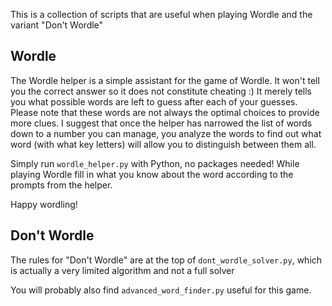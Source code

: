 This is a collection of scripts that are useful when playing Wordle and the variant "Don't Wordle"

## Wordle

The Wordle helper is a simple assistant for the game of Wordle.
It won't tell you the correct answer so it does not constitute cheating :)
It merely tells you what possible words are left to guess after each of your guesses.
Please note that these words are not always the optimal choices to provide more clues.
I suggest that once the helper has narrowed the list of words down to a number you can manage,
you analyze the words to find out what word (with what key letters) will allow you to distinguish between them all.

Simply run `wordle_helper.py` with Python, no packages needed!
While playing Wordle fill in what you know about the word according to the prompts from the helper.


Happy wordling!

## Don't Wordle
The rules for "Don't Wordle" are at the top of `dont_wordle_solver.py`, which is actually a very limited algorithm and not a full solver

You will probably also find `advanced_word_finder.py` useful for this game.